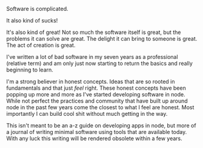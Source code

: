 Software is complicated.

It also kind of sucks!

It's also kind of great! Not so much the software itself is great, but the 
problems it can solve are great. The delight it can bring to someone is great. 
The act of creation is great.

I've written a lot of bad software in my seven years as a professional 
(relative term) and am only just now starting to return the basics and really 
beginning to learn.

I'm a strong believer in honest concepts. Ideas that are so rooted in 
fundamentals and that just *feel* right. These honest concepts have 
been popping up more and more as I've started developing software in node. 
While not perfect the practices and community that have built up around node in 
the past few years come the closest to what I feel are honest. Most importantly 
I can build cool shit without much getting in the way.

This isn't meant to be an a-z guide on developing apps in node, but more of 
a journal of writing minimal software using tools that are available today. 
With any luck this writing will be rendered obsolete within a few years.
